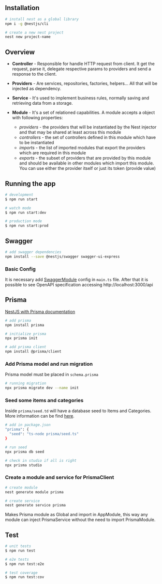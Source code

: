 ## Installation

```bash
# install nest as a global library
npm i -g @nestjs/cli

# create a new nest project
nest new project-name
```

## Overview

- **Controller** - Responsible for handle HTTP request from client. It get the request, parse it, delegate respective params to providers and send a response to the client.

- **Providers** - Are services, repositories, factories, helpers... All that will be injected as dependency.

- **Service** - It's used to implement business rules, normally saving and retrieving data from a storage.

- **Module** - It's a set of relationed capabilities. A module accepts a object with following properties:
  - _providers_ - the providers that will be instantiated by the Nest injector and that may be shared at least across this module
  - _controllers_ - the set of controllers defined in this module which have to be instantiated
  - _imports_ - the list of imported modules that export the providers which are required in this module
  - _exports_ - the subset of providers that are provided by this module and should be available in other modules which import this module. You can use either the provider itself or just its token (provide value)

## Running the app

```bash
# development
$ npm run start

# watch mode
$ npm run start:dev

# production mode
$ npm run start:prod
```

## Swagger

```bash
# add swagger dependencies
npm install --save @nestjs/swagger swagger-ui-express
```

### Basic Config

It is necessary add [SwaggerModule](https://docs.nestjs.com/openapi/introduction#bootstrap) config in `main.ts` file.
After that it is possible to see OpenAPI specification accessing http://localhost:3000/api

## Prisma

[NestJS with Prisma documentation](https://docs.nestjs.com/recipes/prisma)

```bash
# add prisma
npm install prisma

# initialize prisma
npx prisma init

# add prisma client
npm install @prisma/client
```

### Add Prisma model and run migration

Prisma model must be placed in `schema.prisma`

```bash
# running migration
npx prisma migrate dev --name init
```

### Seed some items and categories

Inside `prisma/seed.td` will have a database seed to Items and Categories. More information can be find [here](https://www.prisma.io/docs/guides/database/seed-database).

```bash
# add in package.json
"prisma": {
  "seed": "ts-node prisma/seed.ts"
}

# run seed
npx prisma db seed

# check in studio if all is right
npx prisma studio
```

### Create a module and service for PrismaClient

```bash
# create module
nest generate module prisma

# create service
nest generate service prisma
```

Makes Prisma module as Global and import in AppModule, this way any module can inject PrismaService without the need to import PrismaModule.

## Test

```bash
# unit tests
$ npm run test

# e2e tests
$ npm run test:e2e

# test coverage
$ npm run test:cov
```
